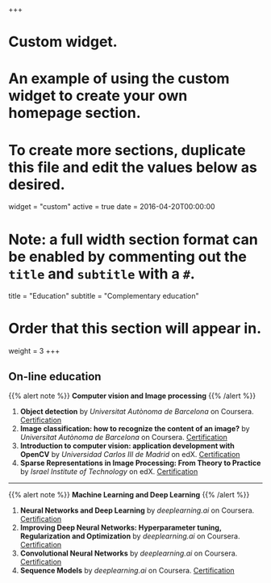 +++
# Custom widget.
# An example of using the custom widget to create your own homepage section.
# To create more sections, duplicate this file and edit the values below as desired.
widget = "custom"
active = true
date = 2016-04-20T00:00:00

# Note: a full width section format can be enabled by commenting out the `title` and `subtitle` with a `#`.
title = "Education"
subtitle = "Complementary education"

# Order that this section will appear in.
weight = 3
+++
## On-line education 
{{% alert note %}}
**Computer vision and Image processing**
{{% /alert %}}
1. **Object detection** by *Universitat Autònoma de Barcelona* on Coursera. [Certification](https://www.coursera.org/account/accomplishments/verify/VVKNLTZR6CPW)    
2. **Image classification: how to recognize the content of an image?** by *Universitat Autònoma de Barcelona* 
on Coursera. [Certification](https://www.coursera.org/account/accomplishments/verify/RPHWSV2BYGAZ)   
3. **Introduction to computer vision: application development with OpenCV** by *Universidad Carlos III de Madrid* on edX. [Certification](https://courses.edx.org/certificates/8b7281ca884c4164b95ceae1fcfdae59)      
4. **Sparse Representations in Image Processing: From Theory to Practice** by *Israel Institute of Technology* on edX. [Certification](https://courses.edx.org/certificates/2be0b82719ff40ec945831c00f7aec59)    
 --- 
{{% alert note %}}
**Machine Learning and Deep Learning**
{{% /alert %}}
1. **Neural Networks and Deep Learning** by *deeplearning.ai* on Coursera.
[Certification](https://www.coursera.org/account/accomplishments/verify/CFEQR4264ASY)  
2. **Improving Deep Neural Networks: Hyperparameter tuning, Regularization and Optimization** by *deeplearning.ai* on Coursera.
[Certification](https://www.coursera.org/account/accomplishments/verify/ZXZK7HSEJF8B)  
3. **Convolutional Neural Networks** by *deeplearning.ai* on Coursera.
[Certification](https://www.coursera.org/account/accomplishments/verify/A44TRJCH49NP)
4. **Sequence Models** by *deeplearning.ai* on Coursera.
[Certification](https://www.coursera.org/account/accomplishments/verify/HHCTQL2E3KRW)

